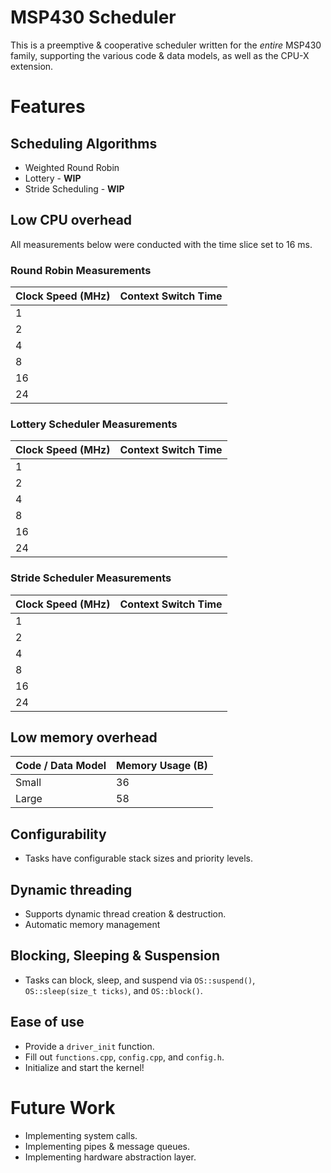 # MSP430 Scheduler
This is a preemptive & cooperative scheduler written for the *entire* MSP430 family, supporting the various code & data models, as well as the CPU-X extension.

# Features

## Scheduling Algorithms
- Weighted Round Robin
- Lottery - **WIP**
- Stride Scheduling - **WIP**

## Low CPU overhead

All measurements below were conducted with the time slice set to 16 ms.

### Round Robin Measurements
| Clock Speed (MHz) | Context Switch Time |
|---|---|
| 1 |  |
| 2 |  |
| 4 |  |
| 8 |  |
| 16 |  |
| 24 |  |


### Lottery Scheduler Measurements
| Clock Speed (MHz) | Context Switch Time |
|---|---|
| 1 |  |
| 2 |  |
| 4 |  |
| 8 |  |
| 16 |  |
| 24 |  |

### Stride Scheduler Measurements
| Clock Speed (MHz) | Context Switch Time |
|---|---|
| 1 |  |
| 2 |  |
| 4 |  |
| 8 |  |
| 16 |  |
| 24 |  |

## Low memory overhead
| Code / Data Model | Memory Usage (B) |
|---|---|
| Small | 36 |
| Large | 58 |

## Configurability
- Tasks have configurable stack sizes and priority levels.

## Dynamic threading
- Supports dynamic thread creation & destruction.
- Automatic memory management

## Blocking, Sleeping & Suspension
- Tasks can block, sleep, and suspend via `OS::suspend()`, `OS::sleep(size_t ticks)`, and `OS::block()`.

## Ease of use
- Provide a `driver_init` function.
- Fill out `functions.cpp`, `config.cpp`, and `config.h`.
- Initialize and start the kernel!

# Future Work
- Implementing system calls.
- Implementing pipes & message queues.
- Implementing hardware abstraction layer.